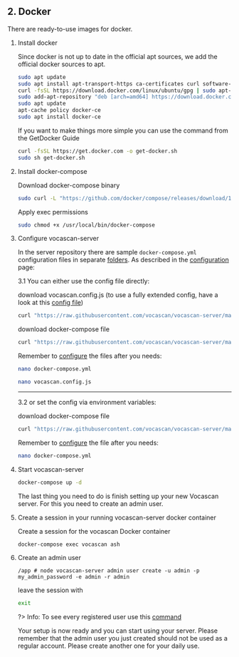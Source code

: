 ## 2. Docker

There are ready-to-use images for docker.

1. Install docker

   Since docker is not up to date in the official apt sources, we add the official docker sources to apt.

   ```bash
   sudo apt update
   sudo apt install apt-transport-https ca-certificates curl software-properties-common
   curl -fsSL https://download.docker.com/linux/ubuntu/gpg | sudo apt-key add -
   sudo add-apt-repository "deb [arch=amd64] https://download.docker.com/linux/ubuntu focal stable"
   sudo apt update
   apt-cache policy docker-ce
   sudo apt install docker-ce
   ```

   If you want to make things more simple you can use the command from the GetDocker Guide
   ```bash
   curl -fsSL https://get.docker.com -o get-docker.sh
   sudo sh get-docker.sh
   ```

2. Install docker-compose

   Download docker-compose binary

   ```bash
   sudo curl -L "https://github.com/docker/compose/releases/download/1.29.1/docker-compose-$(uname -s)-$(uname -m)" -o /usr/local/bin/docker-compose
   ```

   Apply exec permissions

   ```bash
   sudo chmod +x /usr/local/bin/docker-compose
   ```

3. Configure vocascan-server

   In the server repository there are sample `docker-compose.yml`
   configuration files in separate [folders](https://github.com/vocascan/vocascan-server/tree/main/docker).
   As described in the [configuration](vocascan-server/configuration) page: 

   3.1 You can either use the config file directly: 
      
   download vocascan.config.js (to use a fully extended config, have a look at this [config file]("https://raw.githubusercontent.com/vocascan/vocascan-server/main/vocascan.config.example.js"))
   ```bash
   curl "https://raw.githubusercontent.com/vocascan/vocascan-server/main/docker/default/vocascan.config.js" -o vocascan.config.js
   ```
   download docker-compose file
   ```bash
   curl "https://raw.githubusercontent.com/vocascan/vocascan-server/main/docker/default/docker-compose.yml" -o docker-compose.yml
   ```

   Remember to [configure](vocascan-server/configuration) the files after you needs:

   ```bash
   nano docker-compose.yml
   ```

   ```bash
   nano vocascan.config.js
   ```

   ---
   3.2 or set the config via environment variables:

   download docker-compose file
   ```bash
   curl "https://raw.githubusercontent.com/vocascan/vocascan-server/main/docker/use-env/docker-compose.yml" -o docker-compose.yml
   ```

   Remember to [configure](vocascan-server/configuration) the file after you needs:

      ```bash
      nano docker-compose.yml
      ```

4. Start vocascan-server

   ```bash
   docker-compose up -d
   ```

   The last thing you need to do is finish setting up your new Vocascan server. For this you need to create an admin user.

5. Create a session in your running vocascan-server docker container  

   Create a session for the vocascan Docker container
   ```bash
   docker-compose exec vocascan ash
   ```

6. Create an admin user

   ```
   /app # node vocascan-server admin user create -u admin -p my_admin_password -e admin -r admin
   ```
   
   leave the session with
   ```bash
   exit
   ```
   ?> Info: To see every registered user use this [command]("vocascan-server/cli#list")
   
   Your setup is now ready and you can start using your server. Please remember that the admin user you just created should not be used as a regular account. Please create another one for your daily use.
